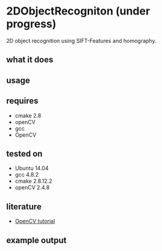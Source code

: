 # 2DObjectRecogniton (under progress)
2D object recognition using SIFT-Features and homography.

## what it does

## usage

## requires
* cmake 2.8
* openCV
* gcc
* OpenCV

## tested on
* Ubuntu 14.04
* gcc 4.8.2
* cmake 2.8.12.2
* openCV 2.4.8

## literature
* [OpenCV tutorial](http://docs.opencv.org/doc/tutorials/features2d/feature_homography/feature_homography.html)

## example output
